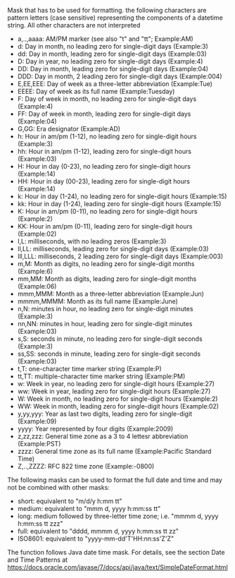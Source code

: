 Mask that has to be used for formatting.
the following characters are pattern letters (case sensitive) representing the components of a datetime string. All other characters are not interpreted

- a,..,aaaa: AM/PM marker (see also "t" and "tt"; Example:AM)
- d: Day in month, no leading zero for single-digit days (Example:3)
- dd: Day in month, leading zero for single-digit days (Example:03)
- D: Day in year, no leading zero for single-digit days (Example:4)
- DD: Day in month, leading zero for single-digit days (Example:04)
- DDD: Day in month, 2 leading zero for single-digit days (Example:004)
- E,EE,EEE: Day of week as a three-letter abbreviation (Example:Tue)
- EEEE: Day of week as its full name (Example:Tuesday)
- F: Day of week in month, no leading zero for single-digit days (Example:4)
- FF: Day of week in month, leading zero for single-digit days (Example:04)
- G,GG: Era designator (Example:AD)
- h: Hour in am/pm (1-12), no leading zero for single-digit hours (Example:3)
- hh: Hour in am/pm (1-12), leading zero for single-digit hours (Example:03)
- H: Hour in day (0-23), no leading zero for single-digit hours (Example:14)
- HH: Hour in day (00-23), leading zero for single-digit hours (Example:14)
- k: Hour in day (1-24), no leading zero for single-digit hours (Example:15)
- kk: Hour in day (1-24), leading zero for single-digit hours (Example:15)
- K: Hour in am/pm (0-11), no leading zero for single-digit hours (Example:2)
- KK: Hour in am/pm (0-11), leading zero for single-digit hours (Example:02)
- l,L: milliseconds, with no leading zeros (Example:3)
- ll,LL: milliseconds, leading zero for single-digit days (Example:03)
- lll,LLL: milliseconds, 2 leading zero for single-digit days (Example:003)
- m,M: Month as digits, no leading zero for single-digit months (Example:6)
- mm,MM: Month as digits, leading zero for single-digit months (Example:06)
- mmm,MMM: Month as a three-letter abbreviation (Example:Jun)
- mmmm,MMMM: Month as its full name (Example:June)
- n,N: minutes in hour, no leading zero for single-digit minutes (Example:3)
- nn,NN: minutes in hour, leading zero for single-digit minutes (Example:03)
- s,S: seconds in minute, no leading zero for single-digit seconds (Example:3)
- ss,SS: seconds in minute, leading zero for single-digit seconds (Example:03)
- t,T: one-character time marker string (Example:P)
- tt,TT: multiple-character time marker string (Example:PM)
- w: Week in year, no leading zero for single-digit hours (Example:27)
- ww: Week in year, leading zero for single-digit hours (Example:27)
- W: Week in month, no leading zero for single-digit hours (Example:2)
- WW: Week in month, leading zero for single-digit hours (Example:02)
- y,yy,yyy: Year as last two digits, leading zero for single-digit (Example:09)
- yyyy: Year represented by four digits (Example:2009)
- z,zz,zzz: General time zone as a 3 to 4 lettesr abbreviation (Example:PST)
- zzzz: General time zone as its full name (Example:Pacific Standard Time)
- Z,..,ZZZZ: RFC 822 time zone (Example:-0800)

The following masks can be used to format the full date and time and may not be combined with other masks:

- short: equivalent to "m/d/y h:mm tt"
- medium: equivalent to "mmm d, yyyy h:mm:ss tt"
- long: medium followed by three-letter time zone; i.e. "mmmm d, yyyy h:mm:ss tt zzz"
- full: equivalent to "dddd, mmmm d, yyyy h:mm:ss tt zz"
- ISO8601: equivalent to "yyyy-mm-dd'T'HH:nn:ss'Z'Z"

The function follows Java date time mask.  For details, see the section Date and Time Patterns at <https://docs.oracle.com/javase/7/docs/api/java/text/SimpleDateFormat.html>
